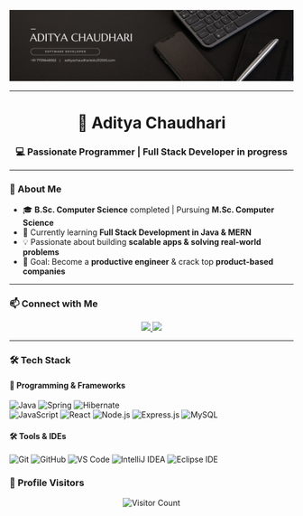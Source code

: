 <!-- Banner -->
<p align="center">
  <img src="https://github.com/chaudhari-aditya03/chaudhari-aditya03/blob/main/GIT.png" alt="Aditya Chaudhari - Full Stack Developer" />
</p>

---

<h1 align="center">🚀 Aditya Chaudhari</h1>
<h3 align="center">💻 Passionate Programmer | Full Stack Developer in progress</h3>

---

### 🌟 About Me
- 🎓 **B.Sc. Computer Science** completed | Pursuing **M.Sc. Computer Science**  
- 🌱 Currently learning **Full Stack Development in Java & MERN**  
- 💡 Passionate about building **scalable apps & solving real-world problems**  
- 🎯 Goal: Become a **productive engineer** & crack top **product-based companies**  

---

### 📫 Connect with Me  
<p align="center">
  <a href="adityachaudhariedu312005@gmail.com">
    <img src="https://img.shields.io/badge/Gmail-D14836?style=for-the-badge&logo=gmail&logoColor=white" />
  </a>
  <a href="https://www.linkedin.com/in/aditya-chaudhari-b9767a36a/" target="_blank">
    <img src="https://img.shields.io/badge/LinkedIn-0A66C2?style=for-the-badge&logo=linkedin&logoColor=white" />
  </a>
</p>

---

### 🛠 Tech Stack

#### 🚀 Programming & Frameworks  
![Java](https://img.shields.io/badge/Java-ED8B00?style=for-the-badge&logo=openjdk&logoColor=white)
![Spring](https://img.shields.io/badge/Spring-6DB33F?style=for-the-badge&logo=spring&logoColor=white)
![Hibernate](https://img.shields.io/badge/Hibernate-59666C?style=for-the-badge&logo=hibernate&logoColor=white)  
![JavaScript](https://img.shields.io/badge/JavaScript-323330?style=for-the-badge&logo=javascript&logoColor=F7DF1E)
![React](https://img.shields.io/badge/React-20232A?style=for-the-badge&logo=react&logoColor=61DAFB)
![Node.js](https://img.shields.io/badge/Node.js-339933?style=for-the-badge&logo=nodedotjs&logoColor=white)
![Express.js](https://img.shields.io/badge/Express.js-000000?style=for-the-badge&logo=express&logoColor=white)
![MySQL](https://img.shields.io/badge/MySQL-005C84?style=for-the-badge&logo=mysql&logoColor=white)

#### 🛠 Tools & IDEs  
![Git](https://img.shields.io/badge/Git-F05033?style=for-the-badge&logo=git&logoColor=white)
![GitHub](https://img.shields.io/badge/GitHub-121011?style=for-the-badge&logo=github&logoColor=white)
![VS Code](https://img.shields.io/badge/VSCode-0078d7?style=for-the-badge&logo=visual-studio-code&logoColor=white)
![IntelliJ IDEA](https://img.shields.io/badge/IntelliJIDEA-000000?style=for-the-badge&logo=intellij-idea&logoColor=white)
![Eclipse IDE](https://img.shields.io/badge/Eclipse-2C2255?style=for-the-badge&logo=eclipseide&logoColor=white)


### 👀 Profile Visitors
<p align="center">
  <img src="https://komarev.com/ghpvc/?username=YourUserName&color=blue&style=for-the-badge" alt="Visitor Count" />
</p>
